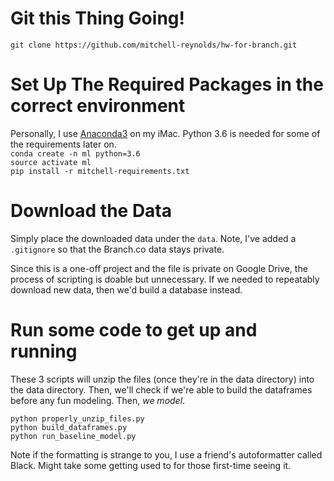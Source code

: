 # Git this Thing Going!

`git clone https://github.com/mitchell-reynolds/hw-for-branch.git`

# Set Up The Required Packages in the correct environment
Personally, I use [Anaconda3](https://www.anaconda.com/download/?lang=en-us#macos) on my iMac. 
Python 3.6 is needed for some of the requirements later on.    
`conda create -n ml python=3.6`  
`source activate ml`    
`pip install -r mitchell-requirements.txt`

# Download the Data
Simply place the downloaded data under the `data`. Note, I've added a `.gitignore` so that the Branch.co data
stays private.

Since this is a one-off project and the file is private on Google Drive, the process of scripting is doable but unnecessary.
If we needed to repeatably download new data, then we'd build a database instead.

# Run some code to get up and running
These 3 scripts will unzip the files (once they're in the data directory) into the data directory. 
Then, we'll check if we're able to build the dataframes before any fun modeling. 
Then, _we model_. 
```
python properly_unzip_files.py  
python build_dataframes.py
python run_baseline_model.py
```

Note if the formatting is strange to you, I use a friend's autoformatter called Black. 
Might take some getting used to for those first-time seeing it. 
